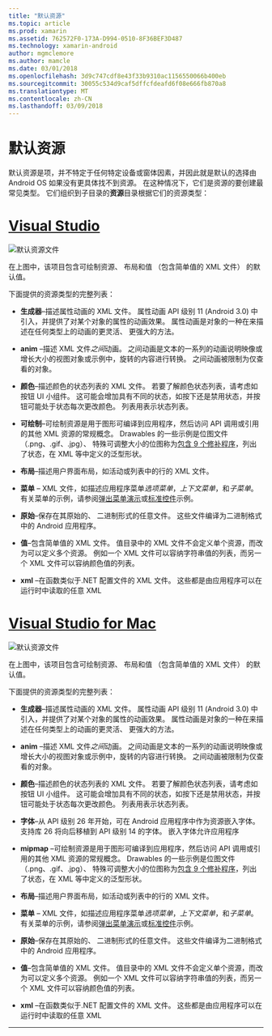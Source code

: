 ```yaml
---
title: "默认资源"
ms.topic: article
ms.prod: xamarin
ms.assetid: 762572F0-173A-D994-0510-8F36BEF3D487
ms.technology: xamarin-android
author: mgmclemore
ms.author: mamcle
ms.date: 03/01/2018
ms.openlocfilehash: 3d9c747cdf8e43f33b9310ac1156550066b400eb
ms.sourcegitcommit: 30055c534d9caf5dffcfdeafd6f08e666fb870a8
ms.translationtype: MT
ms.contentlocale: zh-CN
ms.lasthandoff: 03/09/2018
---
```

# <a name="default-resources"></a>默认资源

默认资源是项，并不特定于任何特定设备或窗体因素，并因此就是默认的选择由 Android OS 如果没有更具体找不到资源。 在这种情况下，它们是资源的要创建最常见类型。 它们组织到子目录的**资源**目录根据它们的资源类型：

# <a name="visual-studiotabvswin"></a>[Visual Studio](#tab/vswin)

![默认资源文件](default-resources-images/01-resource-files-vs.png)

在上图中，该项目包含可绘制资源、 布局和值 （包含简单值的 XML 文件） 的默认值。

下面提供的资源类型的完整列表：

-  **生成器**&ndash;描述属性动画的 XML 文件。
   属性动画 API 级别 11 (Android 3.0) 中引入，并提供了对某个对象的属性的动画效果。 属性动画是对象的一种在来描述在任何类型上的动画的更灵活、 更强大的方法。

-  **anim** &ndash;描述 XML 文件*之间*动画。 之间动画是文本的一系列的动画说明映像或增长大小的视图对象或示例中，旋转的内容进行转换。 之间动画被限制为仅查看的对象。

-  **颜色**&ndash;描述颜色的状态列表的 XML 文件。 若要了解颜色状态列表，请考虑如按钮 UI 小组件。
   这可能会增加具有不同的状态，如按下还是禁用状态，并按钮可能处于状态每次更改颜色。 列表用表示状态列表。

-  **可绘制**&ndash;可绘制资源是用于图形可编译到应用程序，然后访问 API 调用或引用的其他 XML 资源的常规概念。
   Drawables 的一些示例是位图文件 （.png、.gif、.jpg）、 特殊可调整大小的位图称为[包含 9 个修补程序](https://developer.android.com/guide/topics/graphics/2d-graphics.html#nine-patch)，列出了状态，在 XML 等中定义的泛型形状。
 
-  **布局**&ndash;描述用户界面布局，如活动或列表中的行的 XML 文件。

-  **菜单** &ndash; XML 文件，如描述应用程序菜单*选项菜单*，*上下文菜单*，和*子菜单*。 有关菜单的示例，请参阅[弹出菜单演示](https://developer.xamarin.com/samples/monodroid/PopupMenuDemo/)或[标准控件](https://developer.xamarin.com/samples/mobile/StandardControls/)示例。

-  **原始**&ndash;保存在其原始的、 二进制形式的任意文件。 这些文件编译为二进制格式中的 Android 应用程序。

-  **值**&ndash;包含简单值的 XML 文件。 值目录中的 XML 文件不会定义单个资源，而改为可以定义多个资源。 例如一个 XML 文件可以容纳字符串值的列表，而另一个 XML 文件可以容纳颜色值的列表。

-  **xml** &ndash;在函数类似于.NET 配置文件的 XML 文件。 这些都是由应用程序可以在运行时中读取的任意 XML


# <a name="visual-studio-for-mactabvsmac"></a>[Visual Studio for Mac](#tab/vsmac)

![默认资源文件](default-resources-images/01-resource-files-xs.png)

在上图中，该项目包含可绘制资源、 布局和值 （包含简单值的 XML 文件） 的默认值。

下面提供的资源类型的完整列表：

-  **生成器**&ndash;描述属性动画的 XML 文件。
   属性动画 API 级别 11 (Android 3.0) 中引入，并提供了对某个对象的属性的动画效果。 属性动画是对象的一种在来描述在任何类型上的动画的更灵活、 更强大的方法。

-  **anim** &ndash;描述 XML 文件*之间*动画。 之间动画是文本的一系列的动画说明映像或增长大小的视图对象或示例中，旋转的内容进行转换。 之间动画被限制为仅查看的对象。

-  **颜色**&ndash;描述颜色的状态列表的 XML 文件。 若要了解颜色状态列表，请考虑如按钮 UI 小组件。
   这可能会增加具有不同的状态，如按下还是禁用状态，并按钮可能处于状态每次更改颜色。 列表用表示状态列表。

-  **字体**&ndash;从 API 级别 26 年开始，可在 Android 应用程序中作为资源嵌入字体。 支持库 26 将向后移植到 API 级别 14 的字体。 嵌入字体允许应用程序

-  **mipmap** &ndash;可绘制资源是用于图形可编译到应用程序，然后访问 API 调用或引用的其他 XML 资源的常规概念。
   Drawables 的一些示例是位图文件 （.png、.gif、.jpg）、 特殊可调整大小的位图称为[包含 9 个修补程序](https://developer.android.com/guide/topics/graphics/2d-graphics.html#nine-patch)，列出了状态，在 XML 等中定义的泛型形状。

-  **布局**&ndash;描述用户界面布局，如活动或列表中的行的 XML 文件。

-  **菜单** &ndash; XML 文件，如描述应用程序菜单*选项菜单*，*上下文菜单*，和*子菜单*。 有关菜单的示例，请参阅[弹出菜单演示](https://developer.xamarin.com/samples/monodroid/PopupMenuDemo/)或[标准控件](https://developer.xamarin.com/samples/mobile/StandardControls/)示例。

-  **原始**&ndash;保存在其原始的、 二进制形式的任意文件。 这些文件编译为二进制格式中的 Android 应用程序。

-  **值**&ndash;包含简单值的 XML 文件。 值目录中的 XML 文件不会定义单个资源，而改为可以定义多个资源。 例如一个 XML 文件可以容纳字符串值的列表，而另一个 XML 文件可以容纳颜色值的列表。

-  **xml** &ndash;在函数类似于.NET 配置文件的 XML 文件。 这些都是由应用程序可以在运行时中读取的任意 XML

-----
